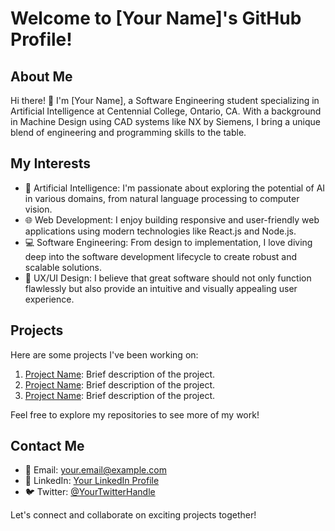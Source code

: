 # Welcome to [Your Name]'s GitHub Profile!

## About Me

Hi there! 👋 I'm [Your Name], a Software Engineering student specializing in Artificial Intelligence at Centennial College, Ontario, CA. With a background in Machine Design using CAD systems like NX by Siemens, I bring a unique blend of engineering and programming skills to the table.

## My Interests

- 🤖 Artificial Intelligence: I'm passionate about exploring the potential of AI in various domains, from natural language processing to computer vision.
- 🌐 Web Development: I enjoy building responsive and user-friendly web applications using modern technologies like React.js and Node.js.
- 💻 Software Engineering: From design to implementation, I love diving deep into the software development lifecycle to create robust and scalable solutions.
- 🎨 UX/UI Design: I believe that great software should not only function flawlessly but also provide an intuitive and visually appealing user experience.

## Projects

Here are some projects I've been working on:

1. [Project Name](link): Brief description of the project.
2. [Project Name](link): Brief description of the project.
3. [Project Name](link): Brief description of the project.

Feel free to explore my repositories to see more of my work!

## Contact Me

- 📧 Email: your.email@example.com
- 🔗 LinkedIn: [Your LinkedIn Profile](link)
- 🐦 Twitter: [@YourTwitterHandle](link)

Let's connect and collaborate on exciting projects together!
